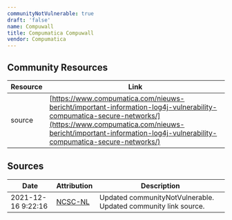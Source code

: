 ```yaml
---
communityNotVulnerable: true
draft: 'false'
name: Compuwall
title: Compumatica Compuwall
vendor: Compumatica
---
```



## Community Resources
| Resource | Link |
| --- | --- |
| source | [https://www.compumatica.com/nieuws-bericht/important-information-log4j-vulnerability-compumatica-secure-networks/](https://www.compumatica.com/nieuws-bericht/important-information-log4j-vulnerability-compumatica-secure-networks/) |


## Sources
| Date | Attribution | Description |
| --- | --- | --- |
| 2021-12-16 9:22:16 | [NCSC-NL](https://github.com/NCSC-NL/log4shell/blob/main/software/README.md) | Updated communityNotVulnerable. Updated community link source.  |
